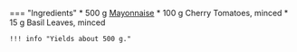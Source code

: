 === "Ingredients"
    * 500 g [Mayonnaise](./mayonnaise.md)
    * 100 g Cherry Tomatoes, minced
    * 15 g Basil Leaves, minced

    !!! info "Yields about 500 g."

[^1]: VanWieren, Jeanne.
